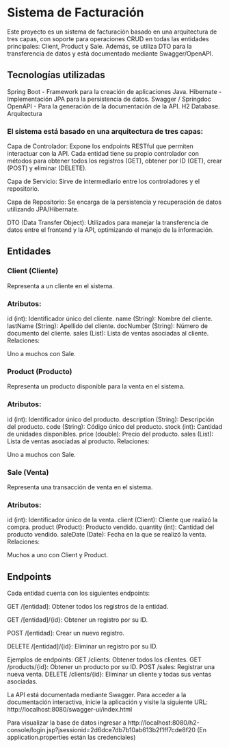 # Sistema de Facturación

Este proyecto es un sistema de facturación basado en una arquitectura de tres capas, con soporte para operaciones CRUD en todas las entidades principales: Client, Product y Sale. Además, se utiliza DTO para la transferencia de datos y está documentado mediante Swagger/OpenAPI.

## Tecnologías utilizadas
Spring Boot - Framework para la creación de aplicaciones Java.
Hibernate - Implementación JPA para la persistencia de datos.
Swagger / Springdoc OpenAPI - Para la generación de la documentación de la API.
H2 Database.
Arquitectura
### El sistema está basado en una arquitectura de tres capas:

Capa de Controlador: Expone los endpoints RESTful que permiten interactuar con la API. Cada entidad tiene su propio controlador con métodos para obtener todos los registros (GET), obtener por ID (GET), crear (POST) y eliminar (DELETE).

Capa de Servicio: Sirve de intermediario entre los controladores y el repositorio.

Capa de Repositorio: Se encarga de la persistencia y recuperación de datos utilizando JPA/Hibernate.

DTO (Data Transfer Object): Utilizados para manejar la transferencia de datos entre el frontend y la API, optimizando el manejo de la información.

## Entidades
### Client (Cliente)
Representa a un cliente en el sistema.

### Atributos:

id (int): Identificador único del cliente.
name (String): Nombre del cliente.
lastName (String): Apellido del cliente.
docNumber (String): Número de documento del cliente.
sales (List<Sale>): Lista de ventas asociadas al cliente.
Relaciones:

Uno a muchos con Sale.

### Product (Producto)
Representa un producto disponible para la venta en el sistema.

### Atributos:

id (int): Identificador único del producto.
description (String): Descripción del producto.
code (String): Código único del producto.
stock (int): Cantidad de unidades disponibles.
price (double): Precio del producto.
sales (List<Sale>): Lista de ventas asociadas al producto.
Relaciones:

Uno a muchos con Sale.
### Sale (Venta)
Representa una transacción de venta en el sistema.

### Atributos:

id (int): Identificador único de la venta.
client (Client): Cliente que realizó la compra.
product (Product): Producto vendido.
quantity (int): Cantidad del producto vendido.
saleDate (Date): Fecha en la que se realizó la venta.
Relaciones:

Muchos a uno con Client y Product.

## Endpoints
Cada entidad cuenta con los siguientes endpoints:

GET /[entidad]: Obtener todos los registros de la entidad.

GET /[entidad]/{id}: Obtener un registro por su ID.

POST /[entidad]: Crear un nuevo registro.

DELETE /[entidad]/{id}: Eliminar un registro por su ID.

Ejemplos de endpoints:
GET /clients: Obtener todos los clientes.
GET /products/{id}: Obtener un producto por su ID.
POST /sales: Registrar una nueva venta.
DELETE /clients/{id}: Eliminar un cliente y todas sus ventas asociadas.

La API está documentada mediante Swagger. Para acceder a la documentación interactiva, inicie la aplicación y visite la siguiente URL: http://localhost:8080/swagger-ui/index.html

Para visualizar la base de datos ingresar a http://localhost:8080/h2-console/login.jsp?jsessionid=2d6dce7db7b10ab613b2f1ff7cde8f20 (En application.properties están las credenciales)
